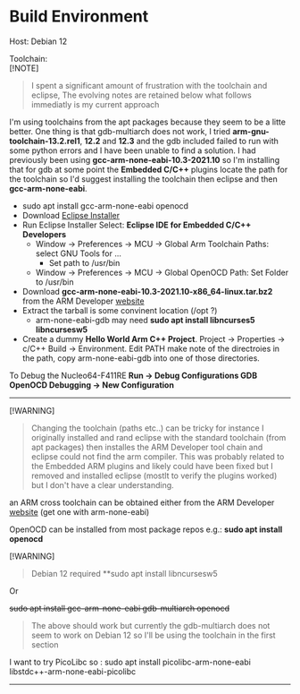 # Build Environment

Host: Debian 12

Toolchain:  
[!NOTE]
> I spent a significant amount of frustration with the toolchain and eclipse, The evolving notes are retained below what follows immediatly is my current approach

I'm using toolchains from the apt packages because they seem to be a litte better. One thing is that
gdb-multiarch does not work, I tried **arm-gnu-toolchain-13.2.rel1**, **12.2** and **12.3** and the
gdb included failed to run with some
python errors and I have been unable to find a solution. I had previously been using
**gcc-arm-none-eabi-10.3-2021.10** so I'm installing that for gdb at some point the **Embedded C/C++**
plugins locate the path for the toolchain so I'd suggest installing the toolchain then eclipse and then
**gcc-arm-none-eabi**.
* sudo apt install gcc-arm-none-eabi openocd
* Download [Eclipse Installer](https://www.eclipse.org/downloads)
* Run Eclipse Installer Select: **Eclipse IDE for Embedded C/C++ Developers**
  * Window -> Preferences -> MCU -> Global Arm Toolchain Paths: select GNU Tools for ...
    * Set path to /usr/bin
  * Window -> Preferences -> MCU -> Global OpenOCD Path: Set Folder to /usr/bin
* Download **gcc-arm-none-eabi-10.3-2021.10-x86_64-linux.tar.bz2** from the ARM Developer [website](https://developer.arm.com/downloads/-/gnu-rm)
* Extract the tarball is some convinent location (/opt ?)
  * arm-none-eabi-gdb may need **sudo apt install libncurses5 libncursesw5**
* Create a dummy **Hello World Arm C++ Project**. Project -> Properties -> c/C++ Build -> Environment. Edit PATH make note of the directroies in the path, copy arm-none-eabi-gdb into one of those directories.

To Debug the Nucleo64-F411RE **Run -> Debug Configurations <Right Click> GDB OpenOCD Debugging -> New Configuration**



---
[!WARNING]
> Changing the toolchain (paths etc..) can be tricky for instance I originally installed and rand eclipse with the standard toolchain (from apt packages) then installes the ARM Developer tool chain and eclipse could not find the arm compiler. This was probably related to the Embedded ARM plugins and likely could have been fixed but I removed and installed eclipse (mostlt to verify the plugins worked) but I don't have a clear understanding.

an ARM cross toolchain can be obtained either from the ARM Developer [website](https://developer.arm.com/downloads/-/arm-gnu-toolchain-downloads)  (get one with arm-none-eabi)

OpenOCD can be installed from most package repos e.g.: **sudo apt install openocd**

[!WARNING]
> Debian 12 required **sudo apt install libncursesw5

Or

~~sudo apt install gcc-arm-none-eabi gdb-multiarch openocd~~  
> The above should work but currently the gdb-multiarch does not seem to work on Debian 12 so I'll be using the toolchain in the first section

I want to try PicoLibc so : sudo apt install picolibc-arm-none-eabi libstdc++-arm-none-eabi-picolibc

---

